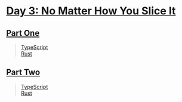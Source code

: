 # [Day 3: No Matter How You Slice It](https://adventofcode.com/2018/day/3)

## [Part One](https://adventofcode.com/2018/day/3#part1)

> [TypeScript](/solutions/typescript/2018/03/src/p1.ts)\
> [Rust](/solutions/rust/2018/03/src/lib.rs)

## [Part Two](https://adventofcode.com/2018/day/3#part2)

> [TypeScript](/solutions/typescript/2018/03/src/p2.ts)\
> [Rust](/solutions/rust/2018/03/src/lib.rs)
